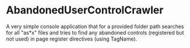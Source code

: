 # AbandonedUserControlCrawler

A very simple console application that for a provided folder path searches for all "as*x" files and tries to find any abandoned controls (registered but not used) in page register directives (using TagName).
